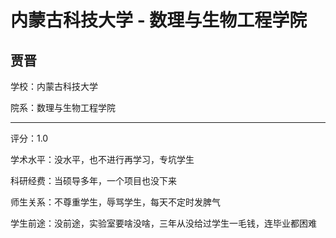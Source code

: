 # 内蒙古科技大学 - 数理与生物工程学院

## 贾晋

学校：内蒙古科技大学

院系：数理与生物工程学院

* * *

评分：1.0

学术水平：没水平，也不进行再学习，专坑学生

科研经费：当硕导多年，一个项目也没下来

师生关系：不尊重学生，辱骂学生，每天不定时发脾气

学生前途：没前途，实验室要啥没啥，三年从没给过学生一毛钱，连毕业都困难